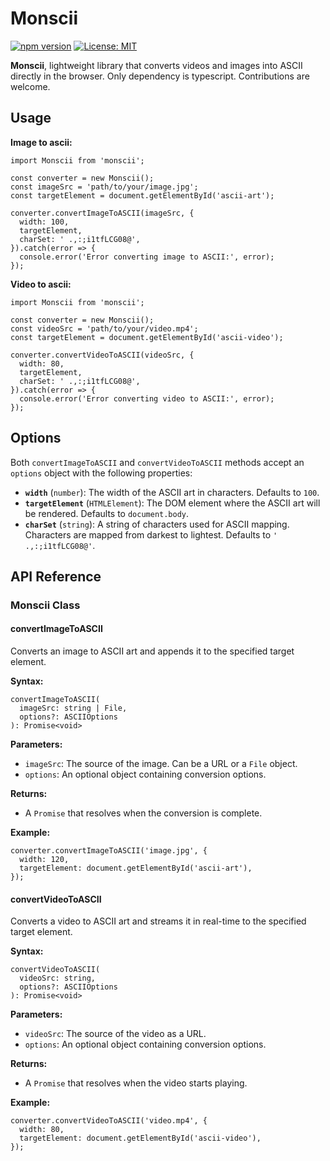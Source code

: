 
# Monscii

[![npm version](https://img.shields.io/npm/v/monscii.svg)](https://www.npmjs.com/package/monscii)
[![License: MIT](https://img.shields.io/badge/License-MIT-yellow.svg)](https://opensource.org/licenses/MIT)

**Monscii**, lightweight library that converts videos and images into ASCII directly in the browser. Only dependency is typescript. Contributions are welcome.


## Usage

**Image to ascii:**

    import Monscii from 'monscii';

    const converter = new Monscii();
    const imageSrc = 'path/to/your/image.jpg';
    const targetElement = document.getElementById('ascii-art');

    converter.convertImageToASCII(imageSrc, {
      width: 100,
      targetElement,
      charSet: ' .,:;i1tfLCG08@',
    }).catch(error => {
      console.error('Error converting image to ASCII:', error);
    });


**Video to ascii:**

    import Monscii from 'monscii';

    const converter = new Monscii();
    const videoSrc = 'path/to/your/video.mp4';
    const targetElement = document.getElementById('ascii-video');

    converter.convertVideoToASCII(videoSrc, {
      width: 80,
      targetElement,
      charSet: ' .,:;i1tfLCG08@',
    }).catch(error => {
      console.error('Error converting video to ASCII:', error);
    });

## Options

Both `convertImageToASCII` and `convertVideoToASCII` methods accept an `options` object with the following properties:

- **`width`** (`number`): The width of the ASCII art in characters. Defaults to `100`.
- **`targetElement`** (`HTMLElement`): The DOM element where the ASCII art will be rendered. Defaults to `document.body`.
- **`charSet`** (`string`): A string of characters used for ASCII mapping. Characters are mapped from darkest to lightest. Defaults to `' .,:;i1tfLCG08@'`.

## API Reference

### Monscii Class

#### **convertImageToASCII**

Converts an image to ASCII art and appends it to the specified target element.

**Syntax:**

    convertImageToASCII(
      imageSrc: string | File,
      options?: ASCIIOptions
    ): Promise<void>

**Parameters:**

- `imageSrc`: The source of the image. Can be a URL or a `File` object.
- `options`: An optional object containing conversion options.

**Returns:**

- A `Promise` that resolves when the conversion is complete.

**Example:**

    converter.convertImageToASCII('image.jpg', {
      width: 120,
      targetElement: document.getElementById('ascii-art'),
    });

#### **convertVideoToASCII**

Converts a video to ASCII art and streams it in real-time to the specified target element.

**Syntax:**

    convertVideoToASCII(
      videoSrc: string,
      options?: ASCIIOptions
    ): Promise<void>

**Parameters:**

- `videoSrc`: The source of the video as a URL.
- `options`: An optional object containing conversion options.

**Returns:**

- A `Promise` that resolves when the video starts playing.

**Example:**

    converter.convertVideoToASCII('video.mp4', {
      width: 80,
      targetElement: document.getElementById('ascii-video'),
    });





